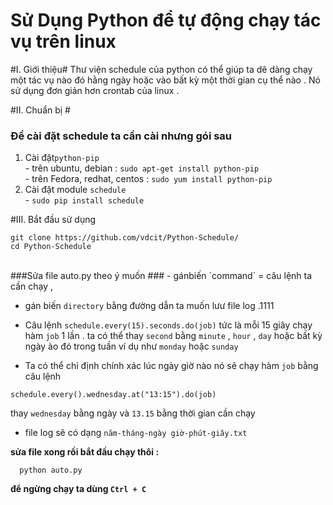 Sử Dụng Python để tự động chạy tác vụ trên linux
================================================

#I. Giới thiệu#
  Thư viện schedule của python có thể giúp ta dẽ dàng chạy một tác vụ nào đó hằng ngày hoặc vào bất kỳ một thời gian cụ thể nào . Nó sử dụng đơn giản hơn crontab của linux .

#II. Chuẩn bị #
### Để cài đặt schedule ta cần cài nhưng gói sau ###
  1. Cài đặt`python-pip` <br>
    - trên ubuntu, debian : `sudo apt-get install python-pip` <br>
    - trên Fedora, redhat, centos : `sudo yum install python-pip` <br>
  2. Cài đặt module `schedule` <br>
    - `sudo pip install schedule` <br>

#III. Bắt đầu sử dụng
  ```
  git clone https://github.com/vdcit/Python-Schedule/
  cd Python-Schedule 
  ```
<br>  
###Sửa file auto.py theo ý muốn  ###
 - gánbiến `command` = câu lệnh ta cần chạy ,
 
 - gán biến `directory` bằng đường dẫn ta muốn lưư file log .1111

 - Câu lệnh `schedule.every(15).seconds.do(job)` tức là mỗi 15 giây chạy hàm `job` 1 lần . ta có thể thay `second` bằng `minute` , `hour` , `day` hoặc bất kỳ ngày ào đó trong tuần ví dụ như `monday` hoặc `sunday`
 - Ta có thể chỉ định chính xác lúc ngày giờ nào nó sẽ chạy hàm `job` bằng câu lệnh 
```
schedule.every().wednesday.at("13:15").do(job)
```
thay `wednesday` bằng ngày và `13.15` bằng thời gian cần chạy
 - file log sẽ có dạng `năm-tháng-ngày giờ-phút-giây.txt`<br>

**sửa file xong rồi bắt đầu chạy thôi :**<br>
```
  python auto.py
```
>>>>>>>>>>>>>>>>>>>>>>>>>>>>>>>>>>>>
**để ngừng chạy ta dùng `Ctrl + C`**

